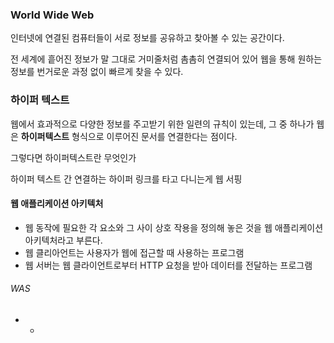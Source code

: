 ### World Wide Web
인터넷에 연결된 컴퓨터들이 서로 정보를 공유하고 찾아볼 수 있는 공간이다.

전 세계에 흩어진 정보가 말 그대로 거미줄처럼 촘촘히 연결되어 있어 웹을 통해 원하는 정보를 번거로운 과정 없이 빠르게 찾을 수 있다.

### 하이퍼 텍스트
웹에서 효과적으로 다양한 정보를 주고받기 위한 일련의 규칙이 있는데, 그 중 하나가 웹은 **하이퍼텍스트** 형식으로 이루어진 문서를 연결한다는 점이다.

그렇다면 하이퍼텍스트란 무엇인가

하이퍼 텍스트 간 연결하는 하이퍼 링크를 타고 다니는게 웹 서핑

#### 웹 애플리케이션 아키텍처
- 웹 동작에 필요한 각 요소와 그 사이 상호 작용을 정의해 놓은 것을 웹 애플리케이션 아키텍처라고 부른다.
- 웹 클리아언트는 사용자가 웹에 접근할 때 사용하는 프로그램
- 웹 서버는 웹 클라이언트로부터 HTTP 요청을 받아 데이터를 전달하는 프로그램

###### WAS
* *